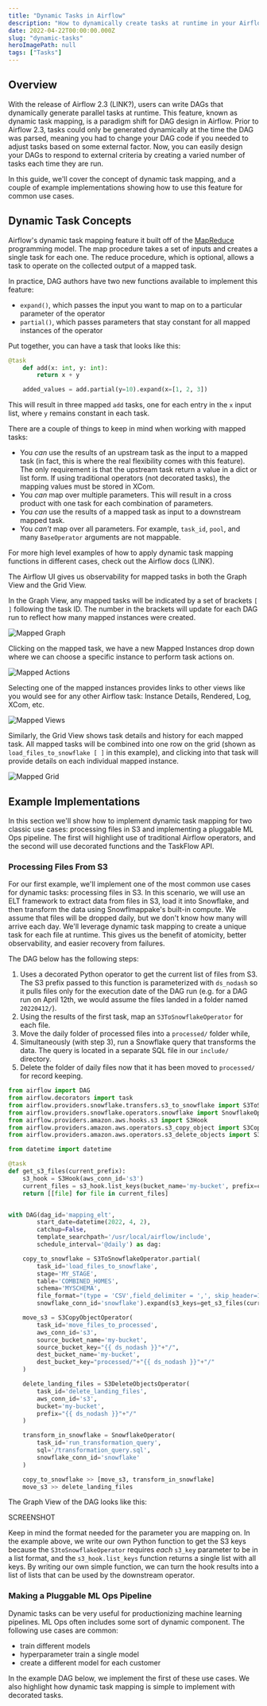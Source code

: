 ```yaml
---
title: "Dynamic Tasks in Airflow"
description: "How to dynamically create tasks at runtime in your Airflow DAGs."
date: 2022-04-22T00:00:00.000Z
slug: "dynamic-tasks"
heroImagePath: null
tags: ["Tasks"]
---
```


## Overview

With the release of Airflow 2.3 (LINK?), users can write DAGs that dynamically generate parallel tasks at runtime. This feature, known as dynamic task mapping, is a paradigm shift for DAG design in Airflow. Prior to Airflow 2.3, tasks could only be generated dynamically at the time the DAG was parsed, meaning you had to change your DAG code if you needed to adjust tasks based on some external factor. Now, you can easily design your DAGs to respond to external criteria by creating a varied number of tasks each time they are run.

In this guide, we'll cover the concept of dynamic task mapping, and a couple of example implementations showing how to use this feature for common use cases.

## Dynamic Task Concepts

Airflow's dynamic task mapping feature it built off of the [MapReduce](https://en.wikipedia.org/wiki/MapReduce) programming model. The map procedure takes a set of inputs and creates a single task for each one. The reduce procedure, which is optional, allows a task to operate on the collected output of a mapped task.

In practice, DAG authors have two new functions available to implement this feature:

- `expand()`, which passes the input you want to map on to a particular parameter of the operator
- `partial()`, which passes parameters that stay constant for all mapped instances of the operator

Put together, you can have a task that looks like this:

```python
@task
    def add(x: int, y: int):
        return x + y

    added_values = add.partial(y=10).expand(x=[1, 2, 3])
```

This will result in three mapped `add` tasks, one for each entry in the `x` input list, where `y` remains constant in each task.

There are a couple of things to keep in mind when working with mapped tasks:

- You *can* use the results of an upstream task as the input to a mapped task (in fact, this is where the real flexibility comes with this feature). The only requirement is that the upstream task return a value in a dict or list form. If using traditional operators (not decorated tasks), the mapping values must be stored in XCom.
- You *can* map over multiple parameters. This will result in a cross product with one task for each combination of parameters.
- You *can* use the results of a mapped task as input to a downstream mapped task.
- You *can't* map over all parameters. For example, `task_id`, `pool`, and many `BaseOperator` arguments are not mappable.

For more high level examples of how to apply dynamic task mapping functions in different cases, check out the Airflow docs (LINK).

The Airflow UI gives us observability for mapped tasks in both the Graph View and the Grid View.

In the Graph View, any mapped tasks will be indicated by a set of brackets `[ ]` following the task ID. The number in the brackets will update for each DAG run to reflect how many mapped instances were created.

![Mapped Graph](https://assets2.astronomer.io/main/guides/dynamic-tasks/mapped_task_graph.png)

Clicking on the mapped task, we have a new Mapped Instances drop down where we can choose a specific instance to perform task actions on.

![Mapped Actions](https://assets2.astronomer.io/main/guides/dynamic-tasks/mapped_instances_task_actions.png)

Selecting one of the mapped instances provides links to other views like you would see for any other Airflow task: Instance Details, Rendered, Log, XCom, etc.

![Mapped Views](https://assets2.astronomer.io/main/guides/dynamic-tasks/mapped_instance_views.png)

Similarly, the Grid View shows task details and history for each mapped task. All mapped tasks will be combined into one row on the grid (shown as `load_files_to_snowflake [ ]` in this example), and clicking into that task will provide details on each individual mapped instance.

![Mapped Grid](https://assets2.astronomer.io/main/guides/dynamic-tasks/mapped_grid_view.png)

## Example Implementations

In this section we'll show how to implement dynamic task mapping for two classic use cases: processing files in S3 and implementing a pluggable ML Ops pipeline. The first will highlight use of traditional Airflow operators, and the second will use decorated functions and the TaskFlow API.

### Processing Files From S3

For our first example, we'll implement one of the most common use cases for dynamic tasks: processing files in S3. In this scenario, we will use an ELT framework to extract data from files in S3, load it into Snowflake, and then transform the data using Snowflmappake's built-in compute. We assume that files will be dropped daily, but we don't know how many will arrive each day. We'll leverage dynamic task mapping to create a unique task for each file at runtime. This gives us the benefit of atomicity, better observability, and easier recovery from failures.

The DAG below has the following steps:

1. Uses a decorated Python operator to get the current list of files from S3. The S3 prefix passed to this function is parameterized with `ds_nodash` so it pulls files only for the execution date of the DAG run (e.g. for a DAG run on April 12th, we would assume the files landed in a folder named `20220412/`).
2. Using the results of the first task, map an `S3ToSnowflakeOperator` for each file.
3. Move the daily folder of processed files into a `processed/` folder while,
4. Simultaneously (with step 3), run a Snowflake query that transforms the data. The query is located in a separate SQL file in our `include/` directory. 
5. Delete the folder of daily files now that it has been moved to `processed/` for record keeping.

```python
from airflow import DAG
from airflow.decorators import task
from airflow.providers.snowflake.transfers.s3_to_snowflake import S3ToSnowflakeOperator
from airflow.providers.snowflake.operators.snowflake import SnowflakeOperator
from airflow.providers.amazon.aws.hooks.s3 import S3Hook
from airflow.providers.amazon.aws.operators.s3_copy_object import S3CopyObjectOperator
from airflow.providers.amazon.aws.operators.s3_delete_objects import S3DeleteObjectsOperator

from datetime import datetime

@task
def get_s3_files(current_prefix):
    s3_hook = S3Hook(aws_conn_id='s3')
    current_files = s3_hook.list_keys(bucket_name='my-bucket', prefix=current_prefix + "/", start_after_key=current_prefix + "/")
    return [[file] for file in current_files]


with DAG(dag_id='mapping_elt', 
        start_date=datetime(2022, 4, 2),
        catchup=False,
        template_searchpath='/usr/local/airflow/include',
        schedule_interval='@daily') as dag:

    copy_to_snowflake = S3ToSnowflakeOperator.partial(
        task_id='load_files_to_snowflake', 
        stage='MY_STAGE',
        table='COMBINED_HOMES',
        schema='MYSCHEMA',
        file_format="(type = 'CSV',field_delimiter = ',', skip_header=1)",
        snowflake_conn_id='snowflake').expand(s3_keys=get_s3_files(current_prefix="{{ ds_nodash }}"))

    move_s3 = S3CopyObjectOperator(
        task_id='move_files_to_processed',
        aws_conn_id='s3',
        source_bucket_name='my-bucket',
        source_bucket_key="{{ ds_nodash }}"+"/",
        dest_bucket_name='my-bucket',
        dest_bucket_key="processed/"+"{{ ds_nodash }}"+"/"
    )

    delete_landing_files = S3DeleteObjectsOperator(
        task_id='delete_landing_files',
        aws_conn_id='s3',
        bucket='my-bucket',
        prefix="{{ ds_nodash }}"+"/"
    )

    transform_in_snowflake = SnowflakeOperator(
        task_id='run_transformation_query',
        sql='/transformation_query.sql',
        snowflake_conn_id='snowflake'
    )

    copy_to_snowflake >> [move_s3, transform_in_snowflake]
    move_s3 >> delete_landing_files
```

The Graph View of the DAG looks like this:

SCREENSHOT

Keep in mind the format needed for the parameter you are mapping on. In the example above, we write our own Python function to get the S3 keys because the `S3toSnowflakeOperator` requires *each* `s3_key` parameter to be in a list format, and the `s3_hook.list_keys` function returns a single list with all keys. By writing our own simple function, we can turn the hook results into a list of lists that can be used by the downstream operator. 

### Making a Pluggable ML Ops Pipeline

 Dynamic tasks can be very useful for productionizing machine learning pipelines. ML Ops often includes some sort of dynamic component. The following use cases are common:

 - train different models
 - hyperparameter train a single model
 - create a different model for each customer

 In the example DAG below, we implement the first of these use cases. We also highlight how dynamic task mapping is simple to implement with decorated tasks.
